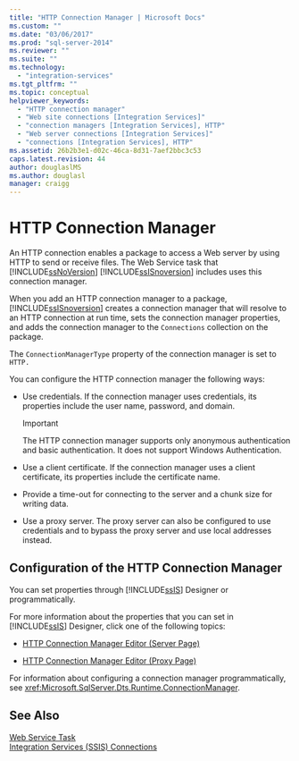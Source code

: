 ```yaml
---
title: "HTTP Connection Manager | Microsoft Docs"
ms.custom: ""
ms.date: "03/06/2017"
ms.prod: "sql-server-2014"
ms.reviewer: ""
ms.suite: ""
ms.technology: 
  - "integration-services"
ms.tgt_pltfrm: ""
ms.topic: conceptual
helpviewer_keywords: 
  - "HTTP connection manager"
  - "Web site connections [Integration Services]"
  - "connection managers [Integration Services], HTTP"
  - "Web server connections [Integration Services]"
  - "connections [Integration Services], HTTP"
ms.assetid: 26b2b3e1-d02c-46ca-8d31-7aef2bbc3c53
caps.latest.revision: 44
author: douglaslMS
ms.author: douglasl
manager: craigg
---
```

# HTTP Connection Manager
  An HTTP connection enables a package to access a Web server by using HTTP to send or receive files. The Web Service task that [!INCLUDE[ssNoVersion](../../includes/ssnoversion-md.md)] [!INCLUDE[ssISnoversion](../../includes/ssisnoversion-md.md)] includes uses this connection manager.  
  
 When you add an HTTP connection manager to a package, [!INCLUDE[ssISnoversion](../../includes/ssisnoversion-md.md)] creates a connection manager that will resolve to an HTTP connection at run time, sets the connection manager properties, and adds the connection manager to the `Connections` collection on the package.  
  
 The `ConnectionManagerType` property of the connection manager is set to `HTTP.`  
  
 You can configure the HTTP connection manager the following ways:  
  
-   Use credentials. If the connection manager uses credentials, its properties include the user name, password, and domain.  
  
    > [!IMPORTANT]  
    >  The HTTP connection manager supports only anonymous authentication and basic authentication. It does not support Windows Authentication.  
  
-   Use a client certificate. If the connection manager uses a client certificate, its properties include the certificate name.  
  
-   Provide a time-out for connecting to the server and a chunk size for writing data.  
  
-   Use a proxy server. The proxy server can also be configured to use credentials and to bypass the proxy server and use local addresses instead.  
  
## Configuration of the HTTP Connection Manager  
 You can set properties through [!INCLUDE[ssIS](../../includes/ssis-md.md)] Designer or programmatically.  
  
 For more information about the properties that you can set in [!INCLUDE[ssIS](../../includes/ssis-md.md)] Designer, click one of the following topics:  
  
-   [HTTP Connection Manager Editor &#40;Server Page&#41;](../http-connection-manager-editor-server-page.md)  
  
-   [HTTP Connection Manager Editor &#40;Proxy Page&#41;](../http-connection-manager-editor-proxy-page.md)  
  
 For information about configuring a connection manager programmatically, see <xref:Microsoft.SqlServer.Dts.Runtime.ConnectionManager>.  
  
## See Also  
 [Web Service Task](../control-flow/web-service-task.md)   
 [Integration Services &#40;SSIS&#41; Connections](integration-services-ssis-connections.md)  
  
  
